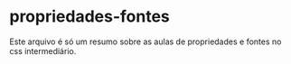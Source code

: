 # propriedades-fontes
Este arquivo é só um resumo sobre as aulas de propriedades e fontes no css intermediário.
